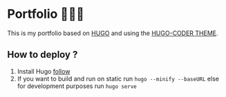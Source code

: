 # Portfolio 👨🏻‍💻
This is my portfolio based on [HUGO](https://gohugo.io/) and using the [HUGO-CODER THEME](https://github.com/luizdepra/hugo-coder).

## How to deploy ?
1. Install Hugo [follow](https://gohugo.io/installation/)
2. If you want to build and run on static run `hugo --minify --baseURL` else for development purposes run `hugo serve`
